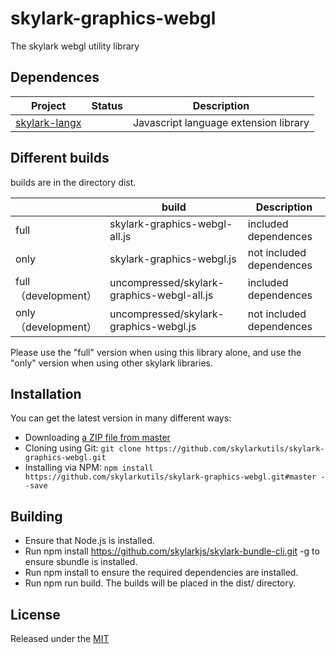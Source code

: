 # skylark-graphics-webgl
The skylark webgl utility library

## Dependences

| Project                                                      | Status | Description                                     |
| ------------------------------------------------------------ | ------ | ----------------------------------------------- |
| [skylark-langx](https://github.com/skylarklangx/skylark-langx) |        | Javascript language extension library           |


## Different builds

builds are in the directory dist.

|                      | build                                   | Description              |
| -------------------- | --------------------------------------- | ------------------------ |
| full                 | skylark-graphics-webgl-all.js              | included dependences     |
| only                 | skylark-graphics-webgl.js                  | not included dependences |
| full （development） | uncompressed/skylark-graphics-webgl-all.js | included dependences     |
| only （development） | uncompressed/skylark-graphics-webgl.js     | not included dependences |

Please use the "full" version when using this library alone, and use the "only" version when using other skylark libraries.

## Installation

You can get the latest version in many different ways:

- Downloading [a ZIP file from master](https://github.com/skylarkutils/skylark-graphics-webgl/archive/master.zip)
- Cloning using Git: `git clone https://github.com/skylarkutils/skylark-graphics-webgl.git`
- Installing via NPM: `npm install https://github.com/skylarkutils/skylark-graphics-webgl.git#master --save`

## Building 

- Ensure that Node.js is installed.
- Run npm install https://github.com/skylarkjs/skylark-bundle-cli.git -g to ensure sbundle is installed.
- Run npm install to ensure the required dependencies are installed.
- Run npm run build. The builds will be placed in the dist/ directory.

## License

Released under the [MIT](http://opensource.org/licenses/MIT)